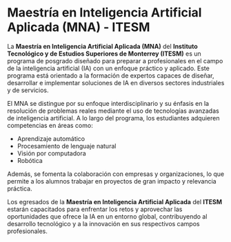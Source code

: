 # Maestría en Inteligencia Artificial Aplicada (MNA) - ITESM

La **Maestría en Inteligencia Artificial Aplicada (MNA)** del **Instituto Tecnológico y de Estudios Superiores de Monterrey (ITESM)** es un programa de posgrado diseñado para preparar a profesionales en el campo de la inteligencia artificial (IA) con un enfoque práctico y aplicado. Este programa está orientado a la formación de expertos capaces de diseñar, desarrollar e implementar soluciones de IA en diversos sectores industriales y de servicios.

El MNA se distingue por su enfoque interdisciplinario y su énfasis en la resolución de problemas reales mediante el uso de tecnologías avanzadas de inteligencia artificial. A lo largo del programa, los estudiantes adquieren competencias en áreas como:

- Aprendizaje automático
- Procesamiento de lenguaje natural
- Visión por computadora
- Robótica

Además, se fomenta la colaboración con empresas y organizaciones, lo que permite a los alumnos trabajar en proyectos de gran impacto y relevancia práctica.

Los egresados de la **Maestría en Inteligencia Artificial Aplicada** del **ITESM** estarán capacitados para enfrentar los retos y aprovechar las oportunidades que ofrece la IA en un entorno global, contribuyendo al desarrollo tecnológico y a la innovación en sus respectivos campos profesionales.
